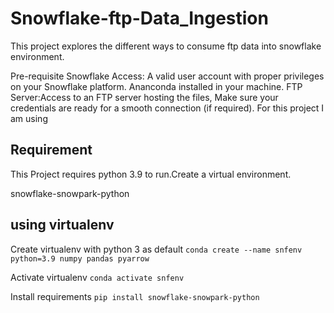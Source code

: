 # Snowflake-ftp-Data_Ingestion
This project explores the different ways to consume ftp data into snowflake environment.

Pre-requisite 
Snowflake Access: A valid user account with proper privileges on your Snowflake platform.
Ananconda installed in your machine.
FTP Server:Access to an FTP server hosting the files, Make sure your credentials are ready for a smooth connection (if required). For this project I am using

## Requirement
This Project requires python 3.9 to run.Create a virtual environment. 

 snowflake-snowpark-python


## using virtualenv


Create virtualenv with python 3 as default
```conda create --name snfenv python=3.9 numpy pandas pyarrow```

Activate virtualenv
```conda activate snfenv```

Install requirements
```pip install snowflake-snowpark-python```

